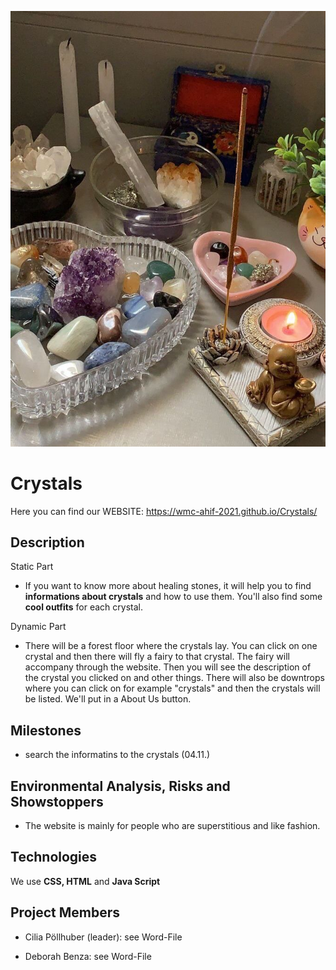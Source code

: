 
![Crystal](crystal.png)
<h1> Crystals </h1>

Here you can find our WEBSITE: https://wmc-ahif-2021.github.io/Crystals/

<h2>Description</h2>


Static Part

* If you want to know more about healing stones, it will help you to find **informations about crystals** and how to use them. You'll also find some **cool outfits** for each crystal.

Dynamic Part

* There will be a forest floor where the crystals lay. You can click on one crystal and then there will fly a fairy to that crystal. The fairy will accompany through the website. Then you will see the description of the crystal you clicked on and other things. There will also be downtrops where you can click on for example "crystals" and then the crystals will be listed. We'll put in a About Us button.

<h2>Milestones</h2>

* search the informatins to the crystals (04.11.)

<h2> Environmental Analysis, Risks and Showstoppers </h2>


* The website is mainly for people who are superstitious and like fashion. 

<h2> Technologies </h2>

We use **CSS, HTML** and **Java Script**


<h2> Project Members </h2>

* Cilia Pöllhuber (leader): see Word-File

* Deborah Benza: see Word-File



